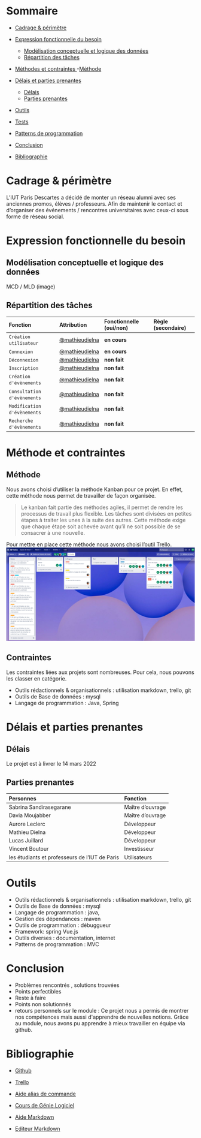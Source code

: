 
# Sommaire 

- [Cadrage & périmètre](#cadrage--périmètre) 
     

- [Expression fonctionnelle du besoin](#expression-fonctionnelle-du-besoin)
  - [Modélisation conceptuelle et logique des données](#modélisation-conceptuelle-et-logique-des-données)  
  - [Répartition des tâches](#répartition-des-tâches)

- [Méthodes et contraintes ](#méthode-et-contraintes) 
  -[Méthode](#méthode)
- [Délais et parties prenantes ](#délais-et-parties-prenantes) 
   - [Délais](#délais)
   - [Parties prenantes](#parties-prenantes)
- [Outils](#outils)

- [Tests](#paragraphe5)

- [Patterns de programmation](#paragraphe6)

- [Conclusion](#conclusion)

- [Bibliographie ](#bibliographie)
  

# Cadrage & périmètre

L’IUT Paris Descartes a décidé de monter un réseau alumni avec ses anciennes promos, élèves / professeurs. Afin de maintenir le contact et d’organiser des événements / rencontres universitaires avec ceux-ci sous forme de réseau social. 

# Expression fonctionnelle du besoin
## Modélisation conceptuelle et logique des données 
MCD / MLD 
(image)




## Répartition des tâches
| Fonction                | Attribution                                       | Fonctionnelle (oui/non)    |Règle (secondaire) |
| :-----------------------| :-------------------------------------------------| :------------------------- |:------------------|
| `Création utilisateur`          | [@mathieudielna](https://github.com/mathieudielna)| **en cours**               |                   |
| `Connexion`                     | [@mathieudielna](https://github.com/mathieudielna)| **en cours**               |                   |
| `Déconnexion`                   | [@mathieudielna](https://github.com/mathieudielna)| **non fait**               |                   |
| `Inscription`                   | [@mathieudielna](https://github.com/mathieudielna)| **non fait**               |                   |
| `Création d'évènements`        | [@mathieudielna](https://github.com/mathieudielna)| **non fait**               |                   |
| `Consultation d'évènements`     | [@mathieudielna](https://github.com/mathieudielna)| **non fait**               |                   |
| `Modification d'évènements`     | [@mathieudielna](https://github.com/mathieudielna)| **non fait**               |                   |
| `Recherche d'évènements`     | [@mathieudielna](https://github.com/mathieudielna)| **non fait**               |                   |

# Méthode et contraintes
## Méthode

Nous avons choisi d’utiliser la méthode Kanban pour ce projet. En effet, cette méthode nous permet de travailler de façon organisée. 

>Le kanban fait partie des méthodes agiles, il permet de rendre les processus de travail plus flexible. 
>Les tâches sont divisées en petites étapes à traiter les unes à la suite des autres.
>Cette méthode exige que chaque étape soit achevée avant qu’il ne soit possible de se consacrer à une nouvelle. 

Pour mettre en place cette méthode nous avons choisi l’outil Trello. 
![](https://github.com/mathieudielna/alumni/blob/master/documentation/Trello.PNG)

## Contraintes
Les contraintes liées aux projets sont nombreuses. Pour cela, nous pouvons les classer en catégorie.  
- Outils rédactionnels & organisationnels  : utilisation markdown, trello, git 
- Outils de Base de données : mysql
- Langage de programmation : Java, Spring
# Délais et parties prenantes
## Délais 
Le projet est à livrer le 14 mars 2022
## Parties prenantes 
| Personnes                | Fonction                                        
| :----------------------- | :---------------|
| Sabrina Sandirasegarane  | Maître d’ouvrage|
| Davia Moujabber          | Maître d’ouvrage|
| Aurore Leclerc           | Développeur     |
| Mathieu Dielna           | Développeur     | 
| Lucas Juillard           |Développeur      | 
| Vincent Boutour          |Investisseur     |
| les étudiants et professeurs de l’IUT de Paris |Utilisateurs|


# Outils
- Outils rédactionnels & organisationnels  : utilisation markdown, trello, git 
- Outils de Base de données : mysql
- Langage de programmation : java,   
- Gestion des dépendances :  maven
- Outils de programmation : débuggueur
- Framework: spring Vue.js 
- Outils diverses : documentation, internet
- Patterns de programmation : MVC

# Conclusion 
- Problèmes rencontrés , solutions trouvées 
- Points perfectibles 
- Reste à faire 
- Points non solutionnés 
- retours personnels sur le module :
Ce projet nous a permis de montrer nos compétences mais aussi d'apprendre de nouvelles notions. 
Grâce au module, nous avons pu apprendre à mieux travailler en équipe via github.   

# Bibliographie 
- [Github](https://github.com/mathieudielna/alumni)
- [Trello](https://trello.com/b/Kce0Yf2I/alumni)
- [Aide alias de commande](https://github.com/ViBiOh/dotfiles/blob/main/symlinks/gitconfig)

- [Cours de Génie Logiciel](l3miage.fr)
- [Aide Markdown](https://github.com/InseeFrLab/utilitR/blob/master/03_Fiches_thematiques/Fiche_rmarkdown.Rmd)
- [Editeur Markdown](readme.so)


